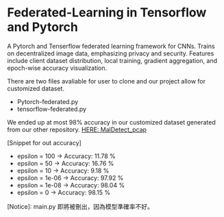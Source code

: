 # Federated-Learning in Tensorflow and Pytorch
A Pytorch and Tenserflow federated learning framework for CNNs. Trains on decentralized image data, emphasizing privacy and security. Features include client dataset distribution, local training, gradient aggregation, and epoch-wise accuracy visualization.

There are two files avaliable for user to clone and our project allow for customized dataset.
- Pytorch-federated.py
- tensorflow-federated.py

We ended up at most 98% accuracy in our customized dataset generated from our other repository. [HERE: MalDetect_pcap](https://github.com/RayminQAQ/MalDetect_pcap)

[Snippet for out accuracy]
  - epsilon = 100 -> Accuracy: 11.78 %
  - epsilon = 50 -> Accuracy: 16.76 %
  - epsilon = 10 -> Accuracy: 9.18 %
  - epsilon = 1e-06 -> Accuracy: 97.92 %
  - epsilon = 1e-08 -> Accuracy: 98.04 %
  - epsilon = 0 -> Accuracy: 98.15 %

[Notice]: main.py 即將被刪出，因為模型準確率不好。
